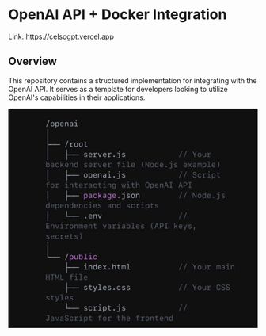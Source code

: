 # OpenAI API + Docker Integration

Link: https://celsogpt.vercel.app

## Overview
This repository contains a structured implementation for integrating with the OpenAI API. It serves as a template for developers looking to utilize OpenAI's capabilities in their applications.

![Structure](structure.jpeg)

